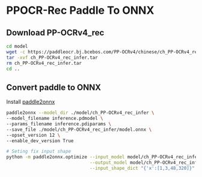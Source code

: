 # PPOCR-Rec Paddle To ONNX

## Download PP-OCRv4_rec

```bash
cd model
wget -c https://paddleocr.bj.bcebos.com/PP-OCRv4/chinese/ch_PP-OCRv4_rec_infer.tar
tar -xvf ch_PP-OCRv4_rec_infer.tar
rm ch_PP-OCRv4_rec_infer.tar
cd ..
```



## Convert paddle to ONNX

Install [paddle2onnx](https://github.com/PaddlePaddle/PaddleOCR/blob/release/2.7/deploy/paddle2onnx/readme.md)

```bash
paddle2onnx --model_dir ./model/ch_PP-OCRv4_rec_infer \
--model_filename inference.pdmodel \
--params_filename inference.pdiparams \
--save_file ./model/ch_PP-OCRv4_rec_infer/model.onnx \
--opset_version 12 \
--enable_dev_version True

# Seting fix input shape
python -m paddle2onnx.optimize --input_model model/ch_PP-OCRv4_rec_infer/model.onnx \
                               --output_model model/ch_PP-OCRv4_rec_infer/ppocrv4_rec.onnx \
                               --input_shape_dict "{'x':[1,3,48,320]}"
```
